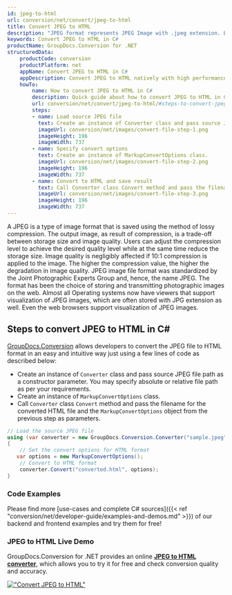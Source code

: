 ```yaml
---
id: jpeg-to-html
url: conversion/net/convert/jpeg-to-html
title: Convert JPEG to HTML
description: "JPEG format represents JPEG Image with .jpeg extension. Learn how to convert JPEG to HTML file programmatically in C# language using GroupDocs.Conversion for .NET library."
keywords: Convert JPEG to HTML in C#
productName: GroupDocs.Conversion for .NET
structuredData:
    productCode: conversion
    productPlatform: net
    appName: Convert JPEG to HTML in C#
    appDescription: Convert JPEG to HTML natively with high performance using C# language and server side GroupDocs.Conversion for .NET APIs, without the use of any software like Microsoft or Open Office.
    howTo:
        name: How to convert JPEG to HTML in C# 
        description: Quick guide about how to convert JPEG to HTML in C# with high performance and accuracy.
        url: conversion/net/convert/jpeg-to-html/#steps-to-convert-jpeg-to-html-in-c
        steps:
        - name: Load source JPEG file 
          text: Create an instance of Converter class and pass source JPEG file path as a constructor parameter. You may specify absolute or relative file path as per your requirements. 
          imageUrl: conversion/net/images/convert-file-step-1.png
          imageHeight: 196
          imageWidth: 737
        - name: Specify convert options 
          text: Create an instance of MarkupConvertOptions class.
          imageUrl: conversion/net/images/convert-file-step-2.png
          imageHeight: 196
          imageWidth: 737
        - name: Convert to HTML and save result 
          text: Call Converter class Convert method and pass the filename for the converted HTML file and the MarkupConvertOptions object from the previous step as parameters.
          imageUrl: conversion/net/images/convert-file-step-3.png
          imageHeight: 196
          imageWidth: 737
---
```


A JPEG is a type of image format that is saved using the method of lossy compression. The output image, as result of compression, is a trade-off between storage size and image quality. Users can adjust the compression level to achieve the desired quality level while at the same time reduce the storage size. Image quality is negligibly affected if 10:1 compression is applied to the image.  The higher the compression value, the higher the degradation in image quality. JPEG image file format was standardized by the Joint Photographic Experts Group and, hence, the name JPEG. The format has been the choice of storing and transmitting photographic images on the web. Almost all Operating systems now have viewers that support visualization of JPEG images, which are often stored with JPG extension as well. Even the web browsers support visualization of JPEG images.

## Steps to convert JPEG to HTML in C#

[GroupDocs.Conversion](https://products.groupdocs.com/conversion/net) allows developers to convert the JPEG file to HTML format in an easy and intuitive way just using a few lines of code as described below:

* Create an instance of `Converter` class and pass source JPEG file path as a constructor parameter. You may specify absolute or relative file path as per your requirements. 
* Create an instance of `MarkupConvertOptions` class.
* Call `Converter` class `Convert` method and pass the filename for the converted HTML file and the `MarkupConvertOptions` object from the previous step as parameters.

```csharp
// Load the source JPEG file
using (var converter = new GroupDocs.Conversion.Converter("sample.jpeg"))
{
    // Set the convert options for HTML format
   var options = new MarkupConvertOptions();
    // Convert to HTML format
    converter.Convert("converted.html", options);
}
```

### Code Examples

Please find more [use-cases and complete C# sources]({{< ref "conversion/net/developer-guide/examples-and-demos.md" >}}) of our backend and frontend examples and try them for free!

### JPEG to HTML Live Demo

GroupDocs.Conversion for .NET provides an online [**JPEG to HTML converter**](https://products.groupdocs.app/conversion/jpeg-to-html), which allows you to try it for free and check conversion quality and accuracy.

[!["Convert JPEG to HTML"](conversion/net/images/convert-to-html/convert-jpeg-to-html.png)](https://products.groupdocs.app/conversion/jpeg-to-html)